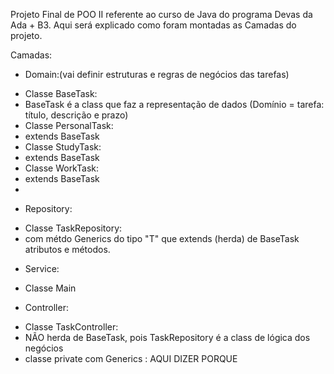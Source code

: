 Projeto Final de POO II referente ao curso de Java do programa Devas da Ada + B3. 
Aqui será explicado como foram montadas as Camadas do projeto.

Camadas:
* Domain:(vai definir estruturas e regras de negócios das tarefas)
-  Classe BaseTask:
-    BaseTask é a class que faz a representação de dados (Domínio = tarefa: título, descrição e prazo)
-	Classe PersonalTask:
-    extends BaseTask
-	Classe StudyTask:
-    extends BaseTask
-	Classe WorkTask:
-    extends BaseTask
- 
*	Repository:
-	Classe TaskRepository:
-    com métdo Generics do tipo "T" que extends (herda) de BaseTask atributos e métodos.
  
*	Service:
- Classe Main
  
* Controller:
- Classe TaskController:
-    NÃO herda de BaseTask, pois TaskRepository é a class de lógica dos negócios
-    classe private com Generics : AQUI DIZER PORQUE
